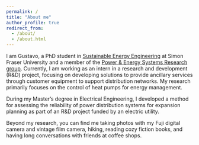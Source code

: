 ```yaml
---
permalink: /
title: "About me"
author_profile: true
redirect_from: 
  - /about/
  - /about.html
---
```




I am Gustavo, a PhD student in <a href="https://www.sfu.ca/fas/schools/sustainable-energy-engineering.html">Sustainable Energy Engineering</a> at Simon Fraser University and a member of the <a href="https://www.sfu.ca/fas/research/fas-research-labs/power-and-energy-systems/">Power & Energy Systems Research group</a>. Currently, I am working as an intern in a research and development (R&D) project, focusing on developing solutions to provide ancillary services through customer equipment to support distribution networks. My research primarily focuses on the control of heat pumps for energy management. 

During my Master’s degree in Electrical Engineering, I developed a method for assessing the reliability of power distribution systems for expansion planning as part of an R&D project funded by an electric utility.

Beyond my research, you can find me taking photos with my Fuji digital camera and vintage film camera, hiking, reading cozy fiction books, and having long conversations with friends at coffee shops.




